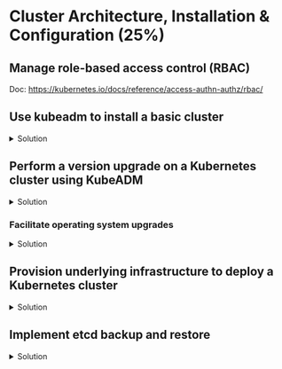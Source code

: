 # Cluster Architecture, Installation & Configuration (25%)

## Manage role-based access control (RBAC)

Doc: https://kubernetes.io/docs/reference/access-authn-authz/rbac/

## Use kubeadm to install a basic cluster

<details><summary>Solution</summary>
<p>

If you don't have cluster nodes yet, check the terraform deployment from below: [Provision underlying infrastructure to deploy a Kubernetes cluster](https://github.com/murasaki718/CKA-practice-exercises/blob/CKA-v1.31/cluster-architecture-installation-configuration.md#provision-underlying-infrastructure-to-deploy-a-kubernetes-cluster)

Installation from [scratch using Kelsey Hightower's kubernetes-the-hard-way](https://github.com/kelseyhightower/kubernetes-the-hard-way/) is too time-consuming but not irrelevant. We will be using kubeadm (v1.31.4) to perform the install of Kubernetes cluster.

### Install containerd runtime

<details><summary>Solution</summary>
<p>

Doc: https://kubernetes.io/docs/setup/production-environment/container-runtimes/

We will do this using only three-nodes (here is the path to the script https://github.com/murasaki718/CKA-practice-exercises/blob/CKA-v1.31/containerd-install.sh):

```bash
# containerd preinstall configuration
# initial system update and upgrade
apt-get update && apt-get upgrade

# disabled swap file
swapoff -a

# make changes in /etc/fstab to persist disabling of Swap on reboot
sed -i '/ swap / s/^\(.*\)$/#\1/g' /etc/fstab


# Load required Kernel Modules
cat <<EOF | sudo tee /etc/modules-load.d/containerd.conf
overlay
br_netfilter
EOF

sudo modprobe overlay
sudo modprobe br_netfilter

# Setup required sysctl params, these persist across reboots.
cat <<EOF | sudo tee /etc/sysctl.d/99-kubernetes-cri.conf
net.bridge.bridge-nf-call-iptables  = 1
net.ipv4.ip_forward                 = 1
net.bridge.bridge-nf-call-ip6tables = 1
EOF

# Apply sysctl params without reboot
sudo sysctl --system

# Install containerd
## Set up the repository
### Install packages to allow apt to use a repository over HTTPS
sudo apt-get update
sudo apt-get install -y apt-transport-https ca-certificates curl gnupg lsb-release

## Install packages
sudo apt-get update
sudo apt-get install -y containerd

# Configure containerd defaults
sudo mkdir -p /etc/containerd
containerd config default | sudo tee /etc/containerd/config.toml > /dev/null 2>&1
sed -i 's/SystemdCgroup = false/SystemdCgroup = true/' /etc/containerd/config.toml

# Restart containerd.service
sudo systemctl restart containerd.service
```

</p>
</details>

### Install kubeadm, kubelet and kubectl

<details><summary>Solution</summary>
<p>

Doc: https://kubernetes.io/docs/setup/production-environment/tools/kubeadm/install-kubeadm/

Do this on all three-nodes:

```bash
sudo apt-get update
sudo apt-get install -y apt-transport-https ca-certificates curl

curl -fsSL https://pkgs.k8s.io/core:/stable:/v1.31/deb/Release.key | sudo gpg --dearmor -o /etc/apt/keyrings/kubernetes-apt-keyring.gpg
echo "deb [signed-by=/etc/apt/keyrings/kubernetes-apt-keyring.gpg] https://pkgs.k8s.io/core:/stable:/v1.31/deb/ /" | sudo tee /etc/apt/sources.list.d/kubernetes.list

sudo apt-get update
sudo apt-get install -y kubelet=1.31.1-1.1 kubeadm=1.31.1-1.1 kubectl=1.31.1-1.1
sudo apt-mark hold kubelet kubeadm kubectl
```

</p>
</details>

### Create a cluster with kubeadm

<details><summary>Solution</summary>
<p>

Doc: https://kubernetes.io/docs/setup/production-environment/tools/kubeadm/create-cluster-kubeadm/

Make sure the nodes have different hostnames.

On control-plane node:
```bash
sudo kubeadm init --kubernetes-version=1.31.4 --pod-network-cidr=10.244.0.0/16
```

Run the output of the init command on the other nodes:
```bash
sudo kubeadm join 192.168.254.11:6443 --token h8vno9.7eroqaei7v1isdpn \
    --discovery-token-ca-cert-hash sha256:44f1def2a041f116bc024f7e57cdc0cdcc8d8f36f0b942bdd27c7f864f645407
```

On control-plane node again:
```bash
# Configure kubectl access
mkdir -p $HOME/.kube
sudo cp -i /etc/kubernetes/admin.conf $HOME/.kube/config
sudo chown $(id -u):$(id -g) $HOME/.kube/config

# Deloying Kubernetes Cluster Network Plugin using Either 

## Calico
kubectl apply -f https://raw.githubusercontent.com/projectcalico/calico/v3.28.0/manifests/calico.yaml

## Flannel
#kubectl apply -f https://github.com/flannel-io/flannel/releases/latest/download/kube-flannel.yml
```

</p>
</details>

### Check that your nodes are running and ready

<details><summary>Solution</summary>
<p>

```bash
kubectl get nodes
NAME               STATUS   ROLES           AGE     VERSION
k8s-controller   Ready    control-plane   3m29s   v1.31.4
k8s-node-1          Ready    <none>          114s    v1.31.4
k8s-node-2          Ready    <none>          77s     v1.31.4
```

</p>
</details>

</p>
</details>

## Perform a version upgrade on a Kubernetes cluster using KubeADM

<details><summary>Solution</summary>
<p>

Doc: https://kubernetes.io/docs/tasks/administer-cluster/kubeadm/kubeadm-upgrade/

After installing Kubernetes v1.31 here: [install](https://github.com/murasaki718/CKA-practice-exercises/blob/CKA-v1.31/cluster-architecture-installation-configuration.md#use-kubeadm-to-install-a-basic-cluster)

We will now upgrade the cluster to v1.31.

On control-plane node:

```bash
# Add 1.31 repository
sudo sh -c 'echo "deb [signed-by=/etc/apt/keyrings/kubernetes-apt-keyring.gpg] https://pkgs.k8s.io/core:/stable:/v1.31/deb/ /" >> /etc/apt/sources.list.d/kubernetes.list'

# Upgrade kubeadm
sudo apt-mark unhold kubeadm
sudo apt-get update && sudo apt-get install -y kubeadm=1.31.0-1.1
sudo apt-mark hold kubeadm

# Upgrade control-plane node
kubectl drain k8s-controller --ignore-daemonsets
sudo kubeadm upgrade plan
sudo kubeadm upgrade apply v1.31.0

# Update Network Plugin

## Calico
kubectl apply -f https://raw.githubusercontent.com/projectcalico/calico/v3.28.1/manifests/calico.yaml

## Flannel
#kubectl apply -f https://github.com/flannel-io/flannel/releases/latest/download/kube-flannel.yml

# Upgrade kubelet and kubectl
sudo apt-mark unhold kubelet kubectl
sudo apt-get update && sudo apt-get install -y kubelet=1.31.0-1.1 kubectl=1.31.0-1.1
sudo apt-mark hold kubelet kubectl
sudo systemctl daemon-reload
sudo systemctl restart kubelet

# Make control-plane node reschedulable
kubectl uncordon k8s-controller
```

On worker nodes:

```bash
# Add 1.31 repository
sudo sh -c 'echo "deb [signed-by=/etc/apt/keyrings/kubernetes-apt-keyring.gpg] https://pkgs.k8s.io/core:/stable:/v1.31/deb/ /" >> /etc/apt/sources.list.d/kubernetes.list'

# Upgrade kubeadm
sudo apt-mark unhold kubeadm
sudo apt-get update && sudo apt-get install -y kubeadm=1.31.0-1.1
sudo apt-mark hold kubeadm

# Upgrade the other node
kubectl drain k8s-node-1 --ignore-daemonsets
sudo kubeadm upgrade node

# Upgrade kubelet and kubectl
sudo apt-mark unhold kubelet kubectl
sudo apt-get update && sudo apt-get install -y kubelet=1.31.0-1.1 kubectl=1.31.0-1.1
sudo apt-mark hold kubelet kubectl
sudo systemctl daemon-reload
sudo systemctl restart kubelet

# Make worker node reschedulable
kubectl uncordon k8s-node-1
```

Verify that the nodes are upgraded to v1.31.0:

```bash
kubectl get nodes
NAME               STATUS                     ROLES           AGE   VERSION
k8s-controller   Ready                      control-plane   15m   v1.31.0
k8s-node-1         Ready,SchedulingDisabled   <none>          13m   v1.31.0
k8s-node-2         Ready,SchedulingDisabled   <none>          13m   v1.31.0
```

</p>
</details>

### Facilitate operating system upgrades

<details><summary>Solution</summary>
<p>

When only having only one control plane node in your cluster, you cannot upgrade the OS system (with reboot) without losing temporary access to your cluster.

Here we will upgrade our worker nodes:

```bash
# Hold Kubernetes from upgrading
sudo apt-mark hold kubeadm kubelet kubectl

# Upgrade node
kubectl drain k8s-node-1 --ignore-daemonsets
sudo apt update && sudo apt upgrade -y # Be careful about container runtime (e.g., docker) upgrade.

# Reboot node if necessary
sudo reboot

# Make worker node reschedulable
kubectl uncordon k8s-node-1
```

</p>
</details>

## Provision underlying infrastructure to deploy a Kubernetes cluster

<details><summary>Solution</summary>
<p>

You can use any cloud provider (AWS, Azure, GCP, OpenStack, etc.) and multiple tools to provision nodes for your Kubernetes cluster.

We will deploy a three-node cluster, with one control plane node and two worker nodes.

Three Libvirt/KVM nodes (or any cloud provider you are using):
- k8s-controller: 2 vCPUs, 4GB RAM, 20GB Disk, 192.168.254.11/24
- k8s-node-1:        2 vCPUs, 2GB RAM, 20GB Disk, 192.168.254.21/24
- k8s-node-2:        2 vCPUs, 2GB RAM, 20GB Disk, 192.168.254.22/24

OS description:

```bash
$ lsb_release -a
No LSB modules are available.
Distributor ID:	Ubuntu
Description:	Ubuntu 22.04.3 LTS
Release:	22.04
Codename:	jammy
```

We will use a local libvirt/KVM baremetal node with terraform (v1.2.5) to provision the three-node cluster described above.

```bash
mkdir terraform
cd terraform
wget https://raw.githubusercontent.com/murasaki718/CKA-practice-exercises/CKA-v1.31/terraform/cluster-infra.tf
terraform init
terraform plan
terraform apply
```

</p>
</details>

## Implement etcd backup and restore

<details><summary>Solution</summary>
<p>

### Backup etcd cluster

<details><summary>Solution</summary>
<p>

Doc: https://kubernetes.io/docs/tasks/administer-cluster/configure-upgrade-etcd/#backing-up-an-etcd-cluster

Check the version of your etcd cluster, which depends on how you installed it.

```bash
kubectl exec -it -n kube-system etcd-k8s-controller -- etcd --version
etcd Version: 3.5.15
Git SHA: 0452feec7
Go Version: go1.16.15
Go OS/Arch: linux/amd64
```

```bash
# Download etcd client
wget https://github.com/etcd-io/etcd/releases/download/v3.5.15/etcd-v3.5.15-linux-amd64.tar.gz
tar xzvf etcd-v3.5.15-linux-amd64.tar.gz
sudo mv etcd-v3.5.15-linux-amd64/etcdctl /usr/local/bin
sudo mv etcd-v3.5.15-linux-amd64/etcdutl /usr/local/bin

# save etcd snapshot
sudo etcdctl snapshot save --endpoints 192.168.254.11:2379 snapshot.db --cacert /etc/kubernetes/pki/etcd/server.crt --cert /etc/kubernetes/pki/etcd/ca.crt --key /etc/kubernetes/pki/etcd/ca.key

# View the snapshot
sudo etcdutl --write-out=table snapshot status snapshot.db 
+---------+----------+------------+------------+
|  HASH   | REVISION | TOTAL KEYS | TOTAL SIZE |
+---------+----------+------------+------------+
| 74116f1 |     2616 |       2639 |     4.5 MB |
+---------+----------+------------+------------+
```

</p>
</details>

### Restore an etcd cluster from a snapshot

<details><summary>Solution</summary>
<p>

Doc: https://kubernetes.io/docs/tasks/administer-cluster/configure-upgrade-etcd/#backing-up-an-etcd-cluster

</p>
</details>

</p>
</details>
